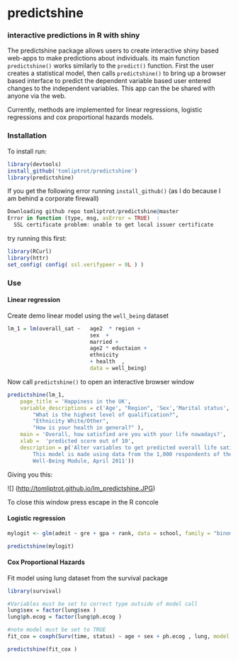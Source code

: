 # predictshine
### interactive predictions in R with shiny
The predictshine package allows users to create interactive shiny based web-apps to make predictions about individuals. its main function `predictshine()` works similarly to the `predict()` function. First the user creates a statistical model, then calls `predictshine()` to bring up a browser based interface to predict the dependent variable based user entered changes to the independent variables. This app can the be shared with anyone via the web.

Currently, methods are implemented for linear regressions, logistic regressions and cox proportional hazards models.

### Installation
To install run:
```R
library(devtools)
install_github('tomliptrot/predictshine')
library(predictshine)
```

If you get the following error running `install_github()` (as I do because I am behind a corporate firewall)
```R
Downloading github repo tomliptrot/predictshine@master
Error in function (type, msg, asError = TRUE)  : 
  SSL certificate problem: unable to get local issuer certificate
```

 try running this first:

```R
library(RCurl)
library(httr)
set_config( config( ssl.verifypeer = 0L ) )
```

### Use
#### Linear regression
Create demo linear model using the `well_being` dataset
```R
lm_1 = lm(overall_sat ~   age2  * region + 
						  sex  + 
						  married + 
						  age2 * eductaion + 
						  ethnicity 
						  + health  , 
						  data = well_being)
```

Now call `predictshine()` to open an interactive browser window


```R
predictshine(lm_1, 
	page_title = 'Happiness in the UK', 
	variable_descriptions = c('Age', "Region", 'Sex','Marital status', 
		"What is the highest level of qualification?",
		"Ethnicity White/Other", 
		"How is your health in general?" ),
	main = 'Overall, how satisfied are you with your life nowadays?', 
	xlab =  'predicted score out of 10', 
	description = p('Alter variables to get predicted overall life satisfaction (out of 10). 
		This model is made using data from the 1,000 respondents of the ONS Opinions Survey, 
		Well-Being Module, April 2011'))
```
Giving you this:

![] (http://tomliptrot.github.io/lm_predictshine.JPG)

To close this window press escape in the R concole

#### Logistic regression 
```R
mylogit <- glm(admit ~ gre + gpa + rank, data = school, family = "binomial")

predictshine(mylogit)
```

#### Cox Proportional Hazards

Fit model using lung dataset from the survival package
```R
library(survival)

#Variables must be set to correct type outside of model call
lung$sex = factor(lung$sex )
lung$ph.ecog = factor(lung$ph.ecog )

#note model must be set to TRUE
fit_cox = coxph(Surv(time, status) ~ age + sex + ph.ecog , lung, model = TRUE) 

predictshine(fit_cox )
```

